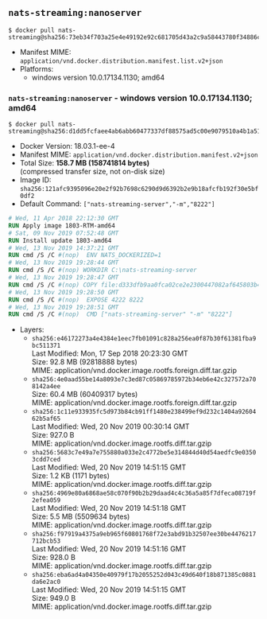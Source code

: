 ## `nats-streaming:nanoserver`

```console
$ docker pull nats-streaming@sha256:73eb34f703a25e4e49192e92c681705d43a2c9a58443780f34886c4af7268f1a
```

-	Manifest MIME: `application/vnd.docker.distribution.manifest.list.v2+json`
-	Platforms:
	-	windows version 10.0.17134.1130; amd64

### `nats-streaming:nanoserver` - windows version 10.0.17134.1130; amd64

```console
$ docker pull nats-streaming@sha256:d1dd5fcfaee4ab6abb60477337df88575ad5c00e9079510a4b1a5141ab1f20b5
```

-	Docker Version: 18.03.1-ee-4
-	Manifest MIME: `application/vnd.docker.distribution.manifest.v2+json`
-	Total Size: **158.7 MB (158741814 bytes)**  
	(compressed transfer size, not on-disk size)
-	Image ID: `sha256:121afc9395096e20e2f92b7698c6290d9d6392b2e9b18afcfb192f30e5bf0df2`
-	Default Command: `["nats-streaming-server","-m","8222"]`

```dockerfile
# Wed, 11 Apr 2018 22:12:30 GMT
RUN Apply image 1803-RTM-amd64
# Sat, 09 Nov 2019 07:52:48 GMT
RUN Install update 1803-amd64
# Wed, 13 Nov 2019 14:37:21 GMT
RUN cmd /S /C #(nop)  ENV NATS_DOCKERIZED=1
# Wed, 13 Nov 2019 19:28:44 GMT
RUN cmd /S /C #(nop) WORKDIR C:\nats-streaming-server
# Wed, 13 Nov 2019 19:28:47 GMT
RUN cmd /S /C #(nop) COPY file:d333dfb9aa0fca02ce2e2300447082af645803b49703ee1671951f7dba266042 in nats-streaming-server.exe 
# Wed, 13 Nov 2019 19:28:50 GMT
RUN cmd /S /C #(nop)  EXPOSE 4222 8222
# Wed, 13 Nov 2019 19:28:51 GMT
RUN cmd /S /C #(nop)  CMD ["nats-streaming-server" "-m" "8222"]
```

-	Layers:
	-	`sha256:e46172273a4e4384e1eec7fb01091c828a256ea0f87b30f61381fba9bc511371`  
		Last Modified: Mon, 17 Sep 2018 20:23:30 GMT  
		Size: 92.8 MB (92818888 bytes)  
		MIME: application/vnd.docker.image.rootfs.foreign.diff.tar.gzip
	-	`sha256:4e0aad55be14a8093e7c3ed87c05869785972b34eb6e42c327572a708142a4ee`  
		Size: 60.4 MB (60409317 bytes)  
		MIME: application/vnd.docker.image.rootfs.foreign.diff.tar.gzip
	-	`sha256:1c11e933935fc5d973b84cb91ff1480e238499ef9d232c1404a9260462b5af65`  
		Last Modified: Wed, 20 Nov 2019 00:30:14 GMT  
		Size: 927.0 B  
		MIME: application/vnd.docker.image.rootfs.diff.tar.gzip
	-	`sha256:5683c7e49a7e755880a033e2c4772be5e314844d40d54aedfc9e03503cdd7ced`  
		Last Modified: Wed, 20 Nov 2019 14:51:15 GMT  
		Size: 1.2 KB (1171 bytes)  
		MIME: application/vnd.docker.image.rootfs.diff.tar.gzip
	-	`sha256:4969e80a6868ae58c070f90b2b29daad4c4c36a5a85f7dfeca08719f2efea059`  
		Last Modified: Wed, 20 Nov 2019 14:51:18 GMT  
		Size: 5.5 MB (5509634 bytes)  
		MIME: application/vnd.docker.image.rootfs.diff.tar.gzip
	-	`sha256:f97919a4375a9eb965f60801768f72e3abd91b32507ee30be4476217712bcb53`  
		Last Modified: Wed, 20 Nov 2019 14:51:16 GMT  
		Size: 928.0 B  
		MIME: application/vnd.docker.image.rootfs.diff.tar.gzip
	-	`sha256:eba6ad4a04350e40979f17b2055252d043c49d640f18b871385c0881da6e2ac0`  
		Last Modified: Wed, 20 Nov 2019 14:51:15 GMT  
		Size: 949.0 B  
		MIME: application/vnd.docker.image.rootfs.diff.tar.gzip
